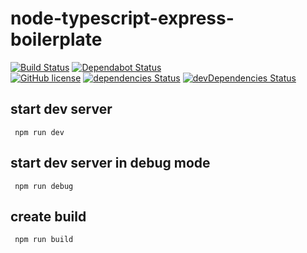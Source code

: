 # node-typescript-express-boilerplate

[![Build Status](https://semaphoreci.com/api/v1/nimjetushar/node-typescript-express-boilerplate/branches/master/shields_badge.svg)](https://semaphoreci.com/nimjetushar/node-typescript-express-boilerplate)
[![Dependabot Status](https://api.dependabot.com/badges/status?host=github&repo=nimjetushar/node-typescript-express-boilerplate)](https://dependabot.com)
<br/>
[![GitHub license](https://img.shields.io/github/license/nimjetushar/node-typescript-express-boilerplate.svg)](https://github.com/nimjetushar/node-typescript-express-boilerplate/blob/master/LICENSE)
[![dependencies Status](https://david-dm.org/nimjetushar/node-typescript-express-boilerplate/status.svg)](https://david-dm.org/nimjetushar/node-typescript-express-boilerplate)
[![devDependencies Status](https://david-dm.org/nimjetushar/node-typescript-express-boilerplate/dev-status.svg)](https://david-dm.org/nimjetushar/node-typescript-express-boilerplate?type=dev)

## start dev server
`  npm run dev  `

## start dev server in debug mode
`  npm run debug  `

## create build
`  npm run build  `
